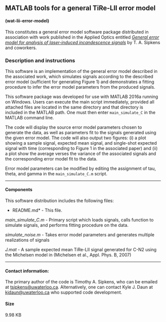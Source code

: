 ## MATLAB tools for a general TiRe-LII error model
#### (wat-lii-error-model)

This constitutes a general error model software package distributed in
association with work published in the Applied Optics entitled
*[General error model for analysis of laser-induced incandescence
signals](https://www.osapublishing.org/ao/abstract.cfm?uri=ao-56-30-8436)*
by T. A. Sipkens and coworkers.  

### Description and instructions

This software is an implementation of the general error model
described in the associated work, which simulates signals according
to the described error model (sufficient for generating Figure 1) and
demonstrates a fitting procedure to infer the error model parameters
from the produced signals.

This software package was developed for use with MATLAB 2016a running
on Windows. Users can execute the main script immediately, provided
all attached files are located in the same directory and that
directory is included in the MATLAB path. One must then enter
`main_simulate_C` in the MATLAB command line.

The code will display the source error model parameters chosen to
generate the data, as well as parameters fit to the signals generated
using the given error model. The code will also output two figures:
(i) a plot showing a sample signal, expected mean signal, and
single-shot expected signal with time (corresponding to Figure 1 in
the associated paper) and (ii) a plot show the average verses the
variance of the associated signals and the corresponding error
model fit to the data.

Error model parameters can be modified by editing the assignment of
tau, theta, and gamma in the `main_simulate_C.m` script.

----------------------------------------------------------------------

#### Components

This software distribution includes the following files:

* README.md* -		This file.

*main_simulate_C.m* - 	Primary script which loads signals, calls
			function to simulate signals, and performs
			fitting procedure on the data.

*simulate_noise.m* -  	Takes error model parameters and generates
			multiple realizations of signals

*J.mat* - 		A sample expected mean TiRe-LII signal
			generated for C-N2 using the Michelsen
			model in (Michelsen et al., Appl. Phys. B,
			2007)

----------------------------------------------------------------------

#### Contact information:

The primary author of the code is Timothy A. Sipkens, who can be
emailed at [tsipkens@uwaterloo.ca](mailto:tsipkens@uwaterloo.ca).
Alternatively, one can contact Kyle J. Daun at
[kjdaun@uwaterloo.ca](mailto:kjdaun@uwaterloo.ca) who supported code
development.

#### Size

9.98 KB
